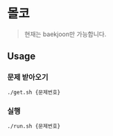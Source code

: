 # 몰코

>현재는 baekjoon만 가능합니다.

## Usage

### 문제 받아오기
```bash
./get.sh {문제번호}
```

### 실행
```bash
./run.sh {문제번호}
```
